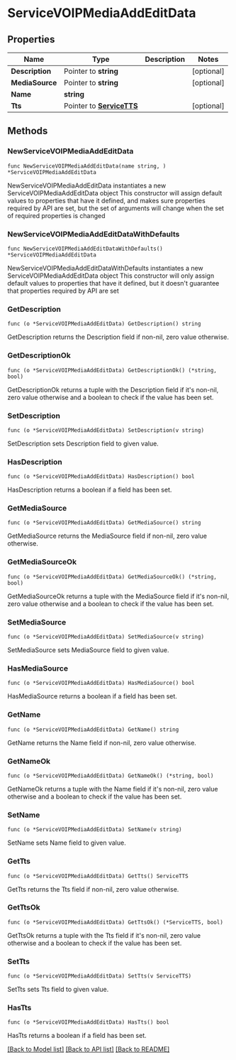 # ServiceVOIPMediaAddEditData

## Properties

Name | Type | Description | Notes
------------ | ------------- | ------------- | -------------
**Description** | Pointer to **string** |  | [optional] 
**MediaSource** | Pointer to **string** |  | [optional] 
**Name** | **string** |  | 
**Tts** | Pointer to [**ServiceTTS**](ServiceTTS.md) |  | [optional] 

## Methods

### NewServiceVOIPMediaAddEditData

`func NewServiceVOIPMediaAddEditData(name string, ) *ServiceVOIPMediaAddEditData`

NewServiceVOIPMediaAddEditData instantiates a new ServiceVOIPMediaAddEditData object
This constructor will assign default values to properties that have it defined,
and makes sure properties required by API are set, but the set of arguments
will change when the set of required properties is changed

### NewServiceVOIPMediaAddEditDataWithDefaults

`func NewServiceVOIPMediaAddEditDataWithDefaults() *ServiceVOIPMediaAddEditData`

NewServiceVOIPMediaAddEditDataWithDefaults instantiates a new ServiceVOIPMediaAddEditData object
This constructor will only assign default values to properties that have it defined,
but it doesn't guarantee that properties required by API are set

### GetDescription

`func (o *ServiceVOIPMediaAddEditData) GetDescription() string`

GetDescription returns the Description field if non-nil, zero value otherwise.

### GetDescriptionOk

`func (o *ServiceVOIPMediaAddEditData) GetDescriptionOk() (*string, bool)`

GetDescriptionOk returns a tuple with the Description field if it's non-nil, zero value otherwise
and a boolean to check if the value has been set.

### SetDescription

`func (o *ServiceVOIPMediaAddEditData) SetDescription(v string)`

SetDescription sets Description field to given value.

### HasDescription

`func (o *ServiceVOIPMediaAddEditData) HasDescription() bool`

HasDescription returns a boolean if a field has been set.

### GetMediaSource

`func (o *ServiceVOIPMediaAddEditData) GetMediaSource() string`

GetMediaSource returns the MediaSource field if non-nil, zero value otherwise.

### GetMediaSourceOk

`func (o *ServiceVOIPMediaAddEditData) GetMediaSourceOk() (*string, bool)`

GetMediaSourceOk returns a tuple with the MediaSource field if it's non-nil, zero value otherwise
and a boolean to check if the value has been set.

### SetMediaSource

`func (o *ServiceVOIPMediaAddEditData) SetMediaSource(v string)`

SetMediaSource sets MediaSource field to given value.

### HasMediaSource

`func (o *ServiceVOIPMediaAddEditData) HasMediaSource() bool`

HasMediaSource returns a boolean if a field has been set.

### GetName

`func (o *ServiceVOIPMediaAddEditData) GetName() string`

GetName returns the Name field if non-nil, zero value otherwise.

### GetNameOk

`func (o *ServiceVOIPMediaAddEditData) GetNameOk() (*string, bool)`

GetNameOk returns a tuple with the Name field if it's non-nil, zero value otherwise
and a boolean to check if the value has been set.

### SetName

`func (o *ServiceVOIPMediaAddEditData) SetName(v string)`

SetName sets Name field to given value.


### GetTts

`func (o *ServiceVOIPMediaAddEditData) GetTts() ServiceTTS`

GetTts returns the Tts field if non-nil, zero value otherwise.

### GetTtsOk

`func (o *ServiceVOIPMediaAddEditData) GetTtsOk() (*ServiceTTS, bool)`

GetTtsOk returns a tuple with the Tts field if it's non-nil, zero value otherwise
and a boolean to check if the value has been set.

### SetTts

`func (o *ServiceVOIPMediaAddEditData) SetTts(v ServiceTTS)`

SetTts sets Tts field to given value.

### HasTts

`func (o *ServiceVOIPMediaAddEditData) HasTts() bool`

HasTts returns a boolean if a field has been set.


[[Back to Model list]](../README.md#documentation-for-models) [[Back to API list]](../README.md#documentation-for-api-endpoints) [[Back to README]](../README.md)


